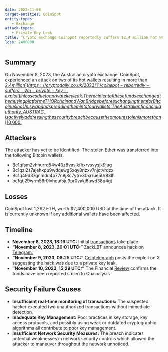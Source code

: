 ```yaml
---
date: 2023-11-08
target-entities: CoinSpot
entity-types: 
   - Exchange
attack-types:
   - Private Key Leak
title: “Crypto exchange CoinSpot reportedly suffers $2.4 million hot wallet hack”
loss: 2400000
---
```


## Summary

On November 8, 2023, the Australian crypto exchange, CoinSpot, experienced an attack on two of its hot wallets resulting in more than [$2.4 million](https://cryptodaily.co.uk/2023/11/coinspot-reportedly-suffers-2m-private-key-exploit) in losses due to a private key leak. The recipient of these funds exchanged them using platforms THORchain and Wan Bridge before exchanging them for Bitcoin using Uniswap and spreading them into four wallets. The Australian financial authority, AUSTRAC, is actively addressing the security breach because the amount stolen is more than [$10,000.](www.austrac.gov.au/sites/default/files/2021-11/AUSTRAC%20draft%20guidance%20-%20reporting%20multiple%20cash%20transactions_0.pdf)  

## Attackers

The attacker has yet to be identified. The stolen Ether was transferred into the following Bitcoin wallets.

   - Bc1qfsm2vhhurrq54w40z8vasjkfhxrvsvysjk9jug
   - Bc1qzl2s7ajehkpu9wdqewg5xqy8nzxv7njctvrqzx
   - Bc1q49d37gnmdu4p77n9j8c7ytrv30xrrue50r88lh
   - bc1qtj29wrm56r0lvhqufsju9pr0vakj8uwd38p4gj 

## Losses

CoinSpot lost 1,262 ETH, worth $2,400,000 USD at the time of the attack. It is currently unknown if any additional wallets have been affected. 

## Timeline

   - **November 8, 2023, 18:16 UTC:** Initial [transactions](https://etherscan.io/address/0x326dc417d96c72349FA3d1fda4aE9C1c77FD89B8) take place.
   - **“November 8, 2023, 20:01 UTC:”** ZackLBT announces hack on [Telegram.](https://t.me/investigations/70) 
   - **“November 9, 2023, 06:25 UTC:”** [Cointelegraph](https://twitter.com/Cointelegraph/status/1722485447723745448) posts the exploit on X suggesting the hack was due to a private key leak. 
   - **”November 10, 2023, 15:29 UTC:”** The Financial [Review](https://www.afr.com/technology/crypto-hack-suggests-australia-s-coinspot-exchange-has-been-compromised-20231110-p5eizc) confirms the funds have been reported stolen to Chainalysis.

## Security Failure Causes

   - **Insufficient real-time monitoring of transactions:**  The suspected hacker executed two unauthorized transactions without immediate detection.
   - **Inadequate Key Management:** Poor practices in key storage, key access protocols, and possibly using weak or outdated cryptographic algorithms all contribute to poor key management.
   - **Insufficient Network Security Measures:** The breach indicates potential weaknesses in network security controls which allowed the attacker to maneuver throughout the network unnoticed. 
